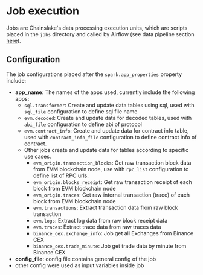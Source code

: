 # Job execution

Jobs are Chainslake's data processing execution units, which are scripts placed in the `jobs` directory and called by Airflow (see data pipeline section [here](/airflow/README.md)).


## Configuration

The job configurations placed after the `spark.app_properties` property include:
- __app_name__: The names of the apps used, currently include the following apps:
    - `sql.transformer`: Create and update data tables using sql, used with `sql_file` configuration to define sql file name
    - `evm.decoded`: Create and update data for decoded tables, used with `abi_file` configuration to define abi of protocol
    - `evm.contract_info`: Create and update data for contract info table, used with `contract_info_file` configuration to define contract info of contract.
    - Other jobs create and update data for tables according to specific use cases.
        - `evm_origin.transaction_blocks`: Get raw transaction block data from EVM blockchain node, use with `rpc_list` configuration to define list of RPC urls.
        - `evm_origin.blocks_receipt`: Get raw transaction receipt of each block from EVM blockchain node
        - `evm_origin.traces`: Get raw internal transaction (trace) of each block from EVM blockchain node
        - `evm.transactions`: Extract transaction data from raw block transaction
        - `evm.logs`: Extract log data from raw block receipt data
        - `evm.traces`: Extract trace data from raw traces data
        - `binance_cex.exchange_info`: Job get all Exchanges from Binance CEX
        - `binance_cex.trade_minute`: Job get trade data by minute from Binance CEX
- __config_file__: config file contains general config of the job
- other config were used as input variables inside job